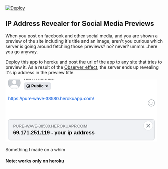 [![Deploy](https://www.herokucdn.com/deploy/button.svg)](https://heroku.com/deploy?template=https://github.com/hazkaz/social-media-preview-ip-address-revealer)

## IP Address Revealer for Social Media Previews
When you post on facebook and other social media, and you are shown a preview of the site including it's title and an image, aren't you curious which server is going around fetching those previews? no? never?  ummm...here you go anyway.

Deploy this app to heroku and post the url of the app to any site that tries to preview it. As a result of the [Observer effect](https://en.wikipedia.org/wiki/Observer_effect_(physics)), the server ends up revealing it's ip address in the preview title.

![facebook ip reveal](https://github.com/hazkaz/social-media-preview-ip-address-revealer/blob/master/fb.png)

Something I made on a whim

#### Note: works only on heroku
